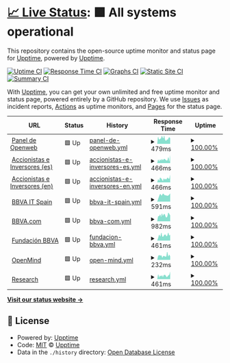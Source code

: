 # [📈 Live Status](https://upptime.github.io/upptime): <!--live status--> **🟩 All systems operational**

This repository contains the open-source uptime monitor and status page for [Upptime](https://upptime.js.org), powered by [Upptime](https://github.com/upptime/upptime).

[![Uptime CI](https://github.com/next-franciscocalle/openweb-uptime/workflows/Uptime%20CI/badge.svg)](https://github.com/next-franciscocalle/openweb-uptime/actions?query=workflow%3A%22Uptime+CI%22)
[![Response Time CI](https://github.com/next-franciscocalle/openweb-uptime/workflows/Response%20Time%20CI/badge.svg)](https://github.com/next-franciscocalle/openweb-uptime/actions?query=workflow%3A%22Response+Time+CI%22)
[![Graphs CI](https://github.com/next-franciscocalle/openweb-uptime/workflows/Graphs%20CI/badge.svg)](https://github.com/next-franciscocalle/openweb-uptime/actions?query=workflow%3A%22Graphs+CI%22)
[![Static Site CI](https://github.com/next-franciscocalle/openweb-uptime/workflows/Static%20Site%20CI/badge.svg)](https://github.com/next-franciscocalle/openweb-uptime/actions?query=workflow%3A%22Static+Site+CI%22)
[![Summary CI](https://github.com/next-franciscocalle/openweb-uptime/workflows/Summary%20CI/badge.svg)](https://github.com/next-franciscocalle/openweb-uptime/actions?query=workflow%3A%22Summary+CI%22)

With [Upptime](https://upptime.js.org), you can get your own unlimited and free uptime monitor and status page, powered entirely by a GitHub repository. We use [Issues](https://github.com/upptime/upptime/issues) as incident reports, [Actions](https://github.com/next-franciscocalle/openweb-uptime/actions) as uptime monitors, and [Pages](https://upptime.github.io/upptime) for the status page.

<!--start: status pages-->
<!-- This summary is generated by Upptime (https://github.com/upptime/upptime) -->
<!-- Do not edit this manually, your changes will be overwritten -->
<!-- prettier-ignore -->
| URL | Status | History | Response Time | Uptime |
| --- | ------ | ------- | ------------- | ------ |
| <img alt="" src="https://favicons.githubusercontent.com/webpublicas.bbva.com" height="13"> [Panel de Openweb](https://webpublicas.bbva.com/) | 🟩 Up | [panel-de-openweb.yml](https://github.com/next-franciscocalle/openweb-uptime/commits/HEAD/history/panel-de-openweb.yml) | <details><summary><img alt="Response time graph" src="./graphs/panel-de-openweb/response-time-week.png" height="20"> 479ms</summary><br><a href="https://next-franciscocalle.github.io/openweb-uptime/history/panel-de-openweb"><img alt="Response time 479" src="https://img.shields.io/endpoint?url=https%3A%2F%2Fraw.githubusercontent.com%2Fnext-franciscocalle%2Fopenweb-uptime%2FHEAD%2Fapi%2Fpanel-de-openweb%2Fresponse-time.json"></a><br><a href="https://next-franciscocalle.github.io/openweb-uptime/history/panel-de-openweb"><img alt="24-hour response time 479" src="https://img.shields.io/endpoint?url=https%3A%2F%2Fraw.githubusercontent.com%2Fnext-franciscocalle%2Fopenweb-uptime%2FHEAD%2Fapi%2Fpanel-de-openweb%2Fresponse-time-day.json"></a><br><a href="https://next-franciscocalle.github.io/openweb-uptime/history/panel-de-openweb"><img alt="7-day response time 479" src="https://img.shields.io/endpoint?url=https%3A%2F%2Fraw.githubusercontent.com%2Fnext-franciscocalle%2Fopenweb-uptime%2FHEAD%2Fapi%2Fpanel-de-openweb%2Fresponse-time-week.json"></a><br><a href="https://next-franciscocalle.github.io/openweb-uptime/history/panel-de-openweb"><img alt="30-day response time 479" src="https://img.shields.io/endpoint?url=https%3A%2F%2Fraw.githubusercontent.com%2Fnext-franciscocalle%2Fopenweb-uptime%2FHEAD%2Fapi%2Fpanel-de-openweb%2Fresponse-time-month.json"></a><br><a href="https://next-franciscocalle.github.io/openweb-uptime/history/panel-de-openweb"><img alt="1-year response time 479" src="https://img.shields.io/endpoint?url=https%3A%2F%2Fraw.githubusercontent.com%2Fnext-franciscocalle%2Fopenweb-uptime%2FHEAD%2Fapi%2Fpanel-de-openweb%2Fresponse-time-year.json"></a></details> | <details><summary><a href="https://next-franciscocalle.github.io/openweb-uptime/history/panel-de-openweb">100.00%</a></summary><a href="https://next-franciscocalle.github.io/openweb-uptime/history/panel-de-openweb"><img alt="All-time uptime 100.00%" src="https://img.shields.io/endpoint?url=https%3A%2F%2Fraw.githubusercontent.com%2Fnext-franciscocalle%2Fopenweb-uptime%2FHEAD%2Fapi%2Fpanel-de-openweb%2Fuptime.json"></a><br><a href="https://next-franciscocalle.github.io/openweb-uptime/history/panel-de-openweb"><img alt="24-hour uptime 100.00%" src="https://img.shields.io/endpoint?url=https%3A%2F%2Fraw.githubusercontent.com%2Fnext-franciscocalle%2Fopenweb-uptime%2FHEAD%2Fapi%2Fpanel-de-openweb%2Fuptime-day.json"></a><br><a href="https://next-franciscocalle.github.io/openweb-uptime/history/panel-de-openweb"><img alt="7-day uptime 100.00%" src="https://img.shields.io/endpoint?url=https%3A%2F%2Fraw.githubusercontent.com%2Fnext-franciscocalle%2Fopenweb-uptime%2FHEAD%2Fapi%2Fpanel-de-openweb%2Fuptime-week.json"></a><br><a href="https://next-franciscocalle.github.io/openweb-uptime/history/panel-de-openweb"><img alt="30-day uptime 100.00%" src="https://img.shields.io/endpoint?url=https%3A%2F%2Fraw.githubusercontent.com%2Fnext-franciscocalle%2Fopenweb-uptime%2FHEAD%2Fapi%2Fpanel-de-openweb%2Fuptime-month.json"></a><br><a href="https://next-franciscocalle.github.io/openweb-uptime/history/panel-de-openweb"><img alt="1-year uptime 100.00%" src="https://img.shields.io/endpoint?url=https%3A%2F%2Fraw.githubusercontent.com%2Fnext-franciscocalle%2Fopenweb-uptime%2FHEAD%2Fapi%2Fpanel-de-openweb%2Fuptime-year.json"></a></details>
| <img alt="" src="https://favicons.githubusercontent.com/accionistaseinversores.bbva.com" height="13"> [Accionistas e Inversores (es)](https://accionistaseinversores.bbva.com/) | 🟩 Up | [accionistas-e-inversores-es.yml](https://github.com/next-franciscocalle/openweb-uptime/commits/HEAD/history/accionistas-e-inversores-es.yml) | <details><summary><img alt="Response time graph" src="./graphs/accionistas-e-inversores-es/response-time-week.png" height="20"> 466ms</summary><br><a href="https://next-franciscocalle.github.io/openweb-uptime/history/accionistas-e-inversores-es"><img alt="Response time 466" src="https://img.shields.io/endpoint?url=https%3A%2F%2Fraw.githubusercontent.com%2Fnext-franciscocalle%2Fopenweb-uptime%2FHEAD%2Fapi%2Faccionistas-e-inversores-es%2Fresponse-time.json"></a><br><a href="https://next-franciscocalle.github.io/openweb-uptime/history/accionistas-e-inversores-es"><img alt="24-hour response time 466" src="https://img.shields.io/endpoint?url=https%3A%2F%2Fraw.githubusercontent.com%2Fnext-franciscocalle%2Fopenweb-uptime%2FHEAD%2Fapi%2Faccionistas-e-inversores-es%2Fresponse-time-day.json"></a><br><a href="https://next-franciscocalle.github.io/openweb-uptime/history/accionistas-e-inversores-es"><img alt="7-day response time 466" src="https://img.shields.io/endpoint?url=https%3A%2F%2Fraw.githubusercontent.com%2Fnext-franciscocalle%2Fopenweb-uptime%2FHEAD%2Fapi%2Faccionistas-e-inversores-es%2Fresponse-time-week.json"></a><br><a href="https://next-franciscocalle.github.io/openweb-uptime/history/accionistas-e-inversores-es"><img alt="30-day response time 466" src="https://img.shields.io/endpoint?url=https%3A%2F%2Fraw.githubusercontent.com%2Fnext-franciscocalle%2Fopenweb-uptime%2FHEAD%2Fapi%2Faccionistas-e-inversores-es%2Fresponse-time-month.json"></a><br><a href="https://next-franciscocalle.github.io/openweb-uptime/history/accionistas-e-inversores-es"><img alt="1-year response time 466" src="https://img.shields.io/endpoint?url=https%3A%2F%2Fraw.githubusercontent.com%2Fnext-franciscocalle%2Fopenweb-uptime%2FHEAD%2Fapi%2Faccionistas-e-inversores-es%2Fresponse-time-year.json"></a></details> | <details><summary><a href="https://next-franciscocalle.github.io/openweb-uptime/history/accionistas-e-inversores-es">100.00%</a></summary><a href="https://next-franciscocalle.github.io/openweb-uptime/history/accionistas-e-inversores-es"><img alt="All-time uptime 100.00%" src="https://img.shields.io/endpoint?url=https%3A%2F%2Fraw.githubusercontent.com%2Fnext-franciscocalle%2Fopenweb-uptime%2FHEAD%2Fapi%2Faccionistas-e-inversores-es%2Fuptime.json"></a><br><a href="https://next-franciscocalle.github.io/openweb-uptime/history/accionistas-e-inversores-es"><img alt="24-hour uptime 100.00%" src="https://img.shields.io/endpoint?url=https%3A%2F%2Fraw.githubusercontent.com%2Fnext-franciscocalle%2Fopenweb-uptime%2FHEAD%2Fapi%2Faccionistas-e-inversores-es%2Fuptime-day.json"></a><br><a href="https://next-franciscocalle.github.io/openweb-uptime/history/accionistas-e-inversores-es"><img alt="7-day uptime 100.00%" src="https://img.shields.io/endpoint?url=https%3A%2F%2Fraw.githubusercontent.com%2Fnext-franciscocalle%2Fopenweb-uptime%2FHEAD%2Fapi%2Faccionistas-e-inversores-es%2Fuptime-week.json"></a><br><a href="https://next-franciscocalle.github.io/openweb-uptime/history/accionistas-e-inversores-es"><img alt="30-day uptime 100.00%" src="https://img.shields.io/endpoint?url=https%3A%2F%2Fraw.githubusercontent.com%2Fnext-franciscocalle%2Fopenweb-uptime%2FHEAD%2Fapi%2Faccionistas-e-inversores-es%2Fuptime-month.json"></a><br><a href="https://next-franciscocalle.github.io/openweb-uptime/history/accionistas-e-inversores-es"><img alt="1-year uptime 100.00%" src="https://img.shields.io/endpoint?url=https%3A%2F%2Fraw.githubusercontent.com%2Fnext-franciscocalle%2Fopenweb-uptime%2FHEAD%2Fapi%2Faccionistas-e-inversores-es%2Fuptime-year.json"></a></details>
| <img alt="" src="https://favicons.githubusercontent.com/shareholdersandinvestors.bbva.com" height="13"> [Accionistas e Inversores (en)](https://shareholdersandinvestors.bbva.com/) | 🟩 Up | [accionistas-e-inversores-en.yml](https://github.com/next-franciscocalle/openweb-uptime/commits/HEAD/history/accionistas-e-inversores-en.yml) | <details><summary><img alt="Response time graph" src="./graphs/accionistas-e-inversores-en/response-time-week.png" height="20"> 466ms</summary><br><a href="https://next-franciscocalle.github.io/openweb-uptime/history/accionistas-e-inversores-en"><img alt="Response time 466" src="https://img.shields.io/endpoint?url=https%3A%2F%2Fraw.githubusercontent.com%2Fnext-franciscocalle%2Fopenweb-uptime%2FHEAD%2Fapi%2Faccionistas-e-inversores-en%2Fresponse-time.json"></a><br><a href="https://next-franciscocalle.github.io/openweb-uptime/history/accionistas-e-inversores-en"><img alt="24-hour response time 466" src="https://img.shields.io/endpoint?url=https%3A%2F%2Fraw.githubusercontent.com%2Fnext-franciscocalle%2Fopenweb-uptime%2FHEAD%2Fapi%2Faccionistas-e-inversores-en%2Fresponse-time-day.json"></a><br><a href="https://next-franciscocalle.github.io/openweb-uptime/history/accionistas-e-inversores-en"><img alt="7-day response time 466" src="https://img.shields.io/endpoint?url=https%3A%2F%2Fraw.githubusercontent.com%2Fnext-franciscocalle%2Fopenweb-uptime%2FHEAD%2Fapi%2Faccionistas-e-inversores-en%2Fresponse-time-week.json"></a><br><a href="https://next-franciscocalle.github.io/openweb-uptime/history/accionistas-e-inversores-en"><img alt="30-day response time 466" src="https://img.shields.io/endpoint?url=https%3A%2F%2Fraw.githubusercontent.com%2Fnext-franciscocalle%2Fopenweb-uptime%2FHEAD%2Fapi%2Faccionistas-e-inversores-en%2Fresponse-time-month.json"></a><br><a href="https://next-franciscocalle.github.io/openweb-uptime/history/accionistas-e-inversores-en"><img alt="1-year response time 466" src="https://img.shields.io/endpoint?url=https%3A%2F%2Fraw.githubusercontent.com%2Fnext-franciscocalle%2Fopenweb-uptime%2FHEAD%2Fapi%2Faccionistas-e-inversores-en%2Fresponse-time-year.json"></a></details> | <details><summary><a href="https://next-franciscocalle.github.io/openweb-uptime/history/accionistas-e-inversores-en">100.00%</a></summary><a href="https://next-franciscocalle.github.io/openweb-uptime/history/accionistas-e-inversores-en"><img alt="All-time uptime 100.00%" src="https://img.shields.io/endpoint?url=https%3A%2F%2Fraw.githubusercontent.com%2Fnext-franciscocalle%2Fopenweb-uptime%2FHEAD%2Fapi%2Faccionistas-e-inversores-en%2Fuptime.json"></a><br><a href="https://next-franciscocalle.github.io/openweb-uptime/history/accionistas-e-inversores-en"><img alt="24-hour uptime 100.00%" src="https://img.shields.io/endpoint?url=https%3A%2F%2Fraw.githubusercontent.com%2Fnext-franciscocalle%2Fopenweb-uptime%2FHEAD%2Fapi%2Faccionistas-e-inversores-en%2Fuptime-day.json"></a><br><a href="https://next-franciscocalle.github.io/openweb-uptime/history/accionistas-e-inversores-en"><img alt="7-day uptime 100.00%" src="https://img.shields.io/endpoint?url=https%3A%2F%2Fraw.githubusercontent.com%2Fnext-franciscocalle%2Fopenweb-uptime%2FHEAD%2Fapi%2Faccionistas-e-inversores-en%2Fuptime-week.json"></a><br><a href="https://next-franciscocalle.github.io/openweb-uptime/history/accionistas-e-inversores-en"><img alt="30-day uptime 100.00%" src="https://img.shields.io/endpoint?url=https%3A%2F%2Fraw.githubusercontent.com%2Fnext-franciscocalle%2Fopenweb-uptime%2FHEAD%2Fapi%2Faccionistas-e-inversores-en%2Fuptime-month.json"></a><br><a href="https://next-franciscocalle.github.io/openweb-uptime/history/accionistas-e-inversores-en"><img alt="1-year uptime 100.00%" src="https://img.shields.io/endpoint?url=https%3A%2F%2Fraw.githubusercontent.com%2Fnext-franciscocalle%2Fopenweb-uptime%2FHEAD%2Fapi%2Faccionistas-e-inversores-en%2Fuptime-year.json"></a></details>
| <img alt="" src="https://favicons.githubusercontent.com/www.bbvaitspain.com" height="13"> [BBVA IT Spain](https://www.bbvaitspain.com) | 🟩 Up | [bbva-it-spain.yml](https://github.com/next-franciscocalle/openweb-uptime/commits/HEAD/history/bbva-it-spain.yml) | <details><summary><img alt="Response time graph" src="./graphs/bbva-it-spain/response-time-week.png" height="20"> 591ms</summary><br><a href="https://next-franciscocalle.github.io/openweb-uptime/history/bbva-it-spain"><img alt="Response time 591" src="https://img.shields.io/endpoint?url=https%3A%2F%2Fraw.githubusercontent.com%2Fnext-franciscocalle%2Fopenweb-uptime%2FHEAD%2Fapi%2Fbbva-it-spain%2Fresponse-time.json"></a><br><a href="https://next-franciscocalle.github.io/openweb-uptime/history/bbva-it-spain"><img alt="24-hour response time 591" src="https://img.shields.io/endpoint?url=https%3A%2F%2Fraw.githubusercontent.com%2Fnext-franciscocalle%2Fopenweb-uptime%2FHEAD%2Fapi%2Fbbva-it-spain%2Fresponse-time-day.json"></a><br><a href="https://next-franciscocalle.github.io/openweb-uptime/history/bbva-it-spain"><img alt="7-day response time 591" src="https://img.shields.io/endpoint?url=https%3A%2F%2Fraw.githubusercontent.com%2Fnext-franciscocalle%2Fopenweb-uptime%2FHEAD%2Fapi%2Fbbva-it-spain%2Fresponse-time-week.json"></a><br><a href="https://next-franciscocalle.github.io/openweb-uptime/history/bbva-it-spain"><img alt="30-day response time 591" src="https://img.shields.io/endpoint?url=https%3A%2F%2Fraw.githubusercontent.com%2Fnext-franciscocalle%2Fopenweb-uptime%2FHEAD%2Fapi%2Fbbva-it-spain%2Fresponse-time-month.json"></a><br><a href="https://next-franciscocalle.github.io/openweb-uptime/history/bbva-it-spain"><img alt="1-year response time 591" src="https://img.shields.io/endpoint?url=https%3A%2F%2Fraw.githubusercontent.com%2Fnext-franciscocalle%2Fopenweb-uptime%2FHEAD%2Fapi%2Fbbva-it-spain%2Fresponse-time-year.json"></a></details> | <details><summary><a href="https://next-franciscocalle.github.io/openweb-uptime/history/bbva-it-spain">100.00%</a></summary><a href="https://next-franciscocalle.github.io/openweb-uptime/history/bbva-it-spain"><img alt="All-time uptime 100.00%" src="https://img.shields.io/endpoint?url=https%3A%2F%2Fraw.githubusercontent.com%2Fnext-franciscocalle%2Fopenweb-uptime%2FHEAD%2Fapi%2Fbbva-it-spain%2Fuptime.json"></a><br><a href="https://next-franciscocalle.github.io/openweb-uptime/history/bbva-it-spain"><img alt="24-hour uptime 100.00%" src="https://img.shields.io/endpoint?url=https%3A%2F%2Fraw.githubusercontent.com%2Fnext-franciscocalle%2Fopenweb-uptime%2FHEAD%2Fapi%2Fbbva-it-spain%2Fuptime-day.json"></a><br><a href="https://next-franciscocalle.github.io/openweb-uptime/history/bbva-it-spain"><img alt="7-day uptime 100.00%" src="https://img.shields.io/endpoint?url=https%3A%2F%2Fraw.githubusercontent.com%2Fnext-franciscocalle%2Fopenweb-uptime%2FHEAD%2Fapi%2Fbbva-it-spain%2Fuptime-week.json"></a><br><a href="https://next-franciscocalle.github.io/openweb-uptime/history/bbva-it-spain"><img alt="30-day uptime 100.00%" src="https://img.shields.io/endpoint?url=https%3A%2F%2Fraw.githubusercontent.com%2Fnext-franciscocalle%2Fopenweb-uptime%2FHEAD%2Fapi%2Fbbva-it-spain%2Fuptime-month.json"></a><br><a href="https://next-franciscocalle.github.io/openweb-uptime/history/bbva-it-spain"><img alt="1-year uptime 100.00%" src="https://img.shields.io/endpoint?url=https%3A%2F%2Fraw.githubusercontent.com%2Fnext-franciscocalle%2Fopenweb-uptime%2FHEAD%2Fapi%2Fbbva-it-spain%2Fuptime-year.json"></a></details>
| <img alt="" src="https://favicons.githubusercontent.com/www.bbva.com" height="13"> [BBVA.com](https://www.bbva.com) | 🟩 Up | [bbva-com.yml](https://github.com/next-franciscocalle/openweb-uptime/commits/HEAD/history/bbva-com.yml) | <details><summary><img alt="Response time graph" src="./graphs/bbva-com/response-time-week.png" height="20"> 982ms</summary><br><a href="https://next-franciscocalle.github.io/openweb-uptime/history/bbva-com"><img alt="Response time 982" src="https://img.shields.io/endpoint?url=https%3A%2F%2Fraw.githubusercontent.com%2Fnext-franciscocalle%2Fopenweb-uptime%2FHEAD%2Fapi%2Fbbva-com%2Fresponse-time.json"></a><br><a href="https://next-franciscocalle.github.io/openweb-uptime/history/bbva-com"><img alt="24-hour response time 982" src="https://img.shields.io/endpoint?url=https%3A%2F%2Fraw.githubusercontent.com%2Fnext-franciscocalle%2Fopenweb-uptime%2FHEAD%2Fapi%2Fbbva-com%2Fresponse-time-day.json"></a><br><a href="https://next-franciscocalle.github.io/openweb-uptime/history/bbva-com"><img alt="7-day response time 982" src="https://img.shields.io/endpoint?url=https%3A%2F%2Fraw.githubusercontent.com%2Fnext-franciscocalle%2Fopenweb-uptime%2FHEAD%2Fapi%2Fbbva-com%2Fresponse-time-week.json"></a><br><a href="https://next-franciscocalle.github.io/openweb-uptime/history/bbva-com"><img alt="30-day response time 982" src="https://img.shields.io/endpoint?url=https%3A%2F%2Fraw.githubusercontent.com%2Fnext-franciscocalle%2Fopenweb-uptime%2FHEAD%2Fapi%2Fbbva-com%2Fresponse-time-month.json"></a><br><a href="https://next-franciscocalle.github.io/openweb-uptime/history/bbva-com"><img alt="1-year response time 982" src="https://img.shields.io/endpoint?url=https%3A%2F%2Fraw.githubusercontent.com%2Fnext-franciscocalle%2Fopenweb-uptime%2FHEAD%2Fapi%2Fbbva-com%2Fresponse-time-year.json"></a></details> | <details><summary><a href="https://next-franciscocalle.github.io/openweb-uptime/history/bbva-com">100.00%</a></summary><a href="https://next-franciscocalle.github.io/openweb-uptime/history/bbva-com"><img alt="All-time uptime 100.00%" src="https://img.shields.io/endpoint?url=https%3A%2F%2Fraw.githubusercontent.com%2Fnext-franciscocalle%2Fopenweb-uptime%2FHEAD%2Fapi%2Fbbva-com%2Fuptime.json"></a><br><a href="https://next-franciscocalle.github.io/openweb-uptime/history/bbva-com"><img alt="24-hour uptime 100.00%" src="https://img.shields.io/endpoint?url=https%3A%2F%2Fraw.githubusercontent.com%2Fnext-franciscocalle%2Fopenweb-uptime%2FHEAD%2Fapi%2Fbbva-com%2Fuptime-day.json"></a><br><a href="https://next-franciscocalle.github.io/openweb-uptime/history/bbva-com"><img alt="7-day uptime 100.00%" src="https://img.shields.io/endpoint?url=https%3A%2F%2Fraw.githubusercontent.com%2Fnext-franciscocalle%2Fopenweb-uptime%2FHEAD%2Fapi%2Fbbva-com%2Fuptime-week.json"></a><br><a href="https://next-franciscocalle.github.io/openweb-uptime/history/bbva-com"><img alt="30-day uptime 100.00%" src="https://img.shields.io/endpoint?url=https%3A%2F%2Fraw.githubusercontent.com%2Fnext-franciscocalle%2Fopenweb-uptime%2FHEAD%2Fapi%2Fbbva-com%2Fuptime-month.json"></a><br><a href="https://next-franciscocalle.github.io/openweb-uptime/history/bbva-com"><img alt="1-year uptime 100.00%" src="https://img.shields.io/endpoint?url=https%3A%2F%2Fraw.githubusercontent.com%2Fnext-franciscocalle%2Fopenweb-uptime%2FHEAD%2Fapi%2Fbbva-com%2Fuptime-year.json"></a></details>
| <img alt="" src="https://favicons.githubusercontent.com/www.fbbva.es" height="13"> [Fundación BBVA](https://www.fbbva.es/) | 🟩 Up | [fundacion-bbva.yml](https://github.com/next-franciscocalle/openweb-uptime/commits/HEAD/history/fundacion-bbva.yml) | <details><summary><img alt="Response time graph" src="./graphs/fundacion-bbva/response-time-week.png" height="20"> 461ms</summary><br><a href="https://next-franciscocalle.github.io/openweb-uptime/history/fundacion-bbva"><img alt="Response time 461" src="https://img.shields.io/endpoint?url=https%3A%2F%2Fraw.githubusercontent.com%2Fnext-franciscocalle%2Fopenweb-uptime%2FHEAD%2Fapi%2Ffundacion-bbva%2Fresponse-time.json"></a><br><a href="https://next-franciscocalle.github.io/openweb-uptime/history/fundacion-bbva"><img alt="24-hour response time 461" src="https://img.shields.io/endpoint?url=https%3A%2F%2Fraw.githubusercontent.com%2Fnext-franciscocalle%2Fopenweb-uptime%2FHEAD%2Fapi%2Ffundacion-bbva%2Fresponse-time-day.json"></a><br><a href="https://next-franciscocalle.github.io/openweb-uptime/history/fundacion-bbva"><img alt="7-day response time 461" src="https://img.shields.io/endpoint?url=https%3A%2F%2Fraw.githubusercontent.com%2Fnext-franciscocalle%2Fopenweb-uptime%2FHEAD%2Fapi%2Ffundacion-bbva%2Fresponse-time-week.json"></a><br><a href="https://next-franciscocalle.github.io/openweb-uptime/history/fundacion-bbva"><img alt="30-day response time 461" src="https://img.shields.io/endpoint?url=https%3A%2F%2Fraw.githubusercontent.com%2Fnext-franciscocalle%2Fopenweb-uptime%2FHEAD%2Fapi%2Ffundacion-bbva%2Fresponse-time-month.json"></a><br><a href="https://next-franciscocalle.github.io/openweb-uptime/history/fundacion-bbva"><img alt="1-year response time 461" src="https://img.shields.io/endpoint?url=https%3A%2F%2Fraw.githubusercontent.com%2Fnext-franciscocalle%2Fopenweb-uptime%2FHEAD%2Fapi%2Ffundacion-bbva%2Fresponse-time-year.json"></a></details> | <details><summary><a href="https://next-franciscocalle.github.io/openweb-uptime/history/fundacion-bbva">100.00%</a></summary><a href="https://next-franciscocalle.github.io/openweb-uptime/history/fundacion-bbva"><img alt="All-time uptime 100.00%" src="https://img.shields.io/endpoint?url=https%3A%2F%2Fraw.githubusercontent.com%2Fnext-franciscocalle%2Fopenweb-uptime%2FHEAD%2Fapi%2Ffundacion-bbva%2Fuptime.json"></a><br><a href="https://next-franciscocalle.github.io/openweb-uptime/history/fundacion-bbva"><img alt="24-hour uptime 100.00%" src="https://img.shields.io/endpoint?url=https%3A%2F%2Fraw.githubusercontent.com%2Fnext-franciscocalle%2Fopenweb-uptime%2FHEAD%2Fapi%2Ffundacion-bbva%2Fuptime-day.json"></a><br><a href="https://next-franciscocalle.github.io/openweb-uptime/history/fundacion-bbva"><img alt="7-day uptime 100.00%" src="https://img.shields.io/endpoint?url=https%3A%2F%2Fraw.githubusercontent.com%2Fnext-franciscocalle%2Fopenweb-uptime%2FHEAD%2Fapi%2Ffundacion-bbva%2Fuptime-week.json"></a><br><a href="https://next-franciscocalle.github.io/openweb-uptime/history/fundacion-bbva"><img alt="30-day uptime 100.00%" src="https://img.shields.io/endpoint?url=https%3A%2F%2Fraw.githubusercontent.com%2Fnext-franciscocalle%2Fopenweb-uptime%2FHEAD%2Fapi%2Ffundacion-bbva%2Fuptime-month.json"></a><br><a href="https://next-franciscocalle.github.io/openweb-uptime/history/fundacion-bbva"><img alt="1-year uptime 100.00%" src="https://img.shields.io/endpoint?url=https%3A%2F%2Fraw.githubusercontent.com%2Fnext-franciscocalle%2Fopenweb-uptime%2FHEAD%2Fapi%2Ffundacion-bbva%2Fuptime-year.json"></a></details>
| <img alt="" src="https://favicons.githubusercontent.com/www.bbvaopenmind.com" height="13"> [OpenMind](https://www.bbvaopenmind.com/) | 🟩 Up | [open-mind.yml](https://github.com/next-franciscocalle/openweb-uptime/commits/HEAD/history/open-mind.yml) | <details><summary><img alt="Response time graph" src="./graphs/open-mind/response-time-week.png" height="20"> 232ms</summary><br><a href="https://next-franciscocalle.github.io/openweb-uptime/history/open-mind"><img alt="Response time 232" src="https://img.shields.io/endpoint?url=https%3A%2F%2Fraw.githubusercontent.com%2Fnext-franciscocalle%2Fopenweb-uptime%2FHEAD%2Fapi%2Fopen-mind%2Fresponse-time.json"></a><br><a href="https://next-franciscocalle.github.io/openweb-uptime/history/open-mind"><img alt="24-hour response time 232" src="https://img.shields.io/endpoint?url=https%3A%2F%2Fraw.githubusercontent.com%2Fnext-franciscocalle%2Fopenweb-uptime%2FHEAD%2Fapi%2Fopen-mind%2Fresponse-time-day.json"></a><br><a href="https://next-franciscocalle.github.io/openweb-uptime/history/open-mind"><img alt="7-day response time 232" src="https://img.shields.io/endpoint?url=https%3A%2F%2Fraw.githubusercontent.com%2Fnext-franciscocalle%2Fopenweb-uptime%2FHEAD%2Fapi%2Fopen-mind%2Fresponse-time-week.json"></a><br><a href="https://next-franciscocalle.github.io/openweb-uptime/history/open-mind"><img alt="30-day response time 232" src="https://img.shields.io/endpoint?url=https%3A%2F%2Fraw.githubusercontent.com%2Fnext-franciscocalle%2Fopenweb-uptime%2FHEAD%2Fapi%2Fopen-mind%2Fresponse-time-month.json"></a><br><a href="https://next-franciscocalle.github.io/openweb-uptime/history/open-mind"><img alt="1-year response time 232" src="https://img.shields.io/endpoint?url=https%3A%2F%2Fraw.githubusercontent.com%2Fnext-franciscocalle%2Fopenweb-uptime%2FHEAD%2Fapi%2Fopen-mind%2Fresponse-time-year.json"></a></details> | <details><summary><a href="https://next-franciscocalle.github.io/openweb-uptime/history/open-mind">100.00%</a></summary><a href="https://next-franciscocalle.github.io/openweb-uptime/history/open-mind"><img alt="All-time uptime 100.00%" src="https://img.shields.io/endpoint?url=https%3A%2F%2Fraw.githubusercontent.com%2Fnext-franciscocalle%2Fopenweb-uptime%2FHEAD%2Fapi%2Fopen-mind%2Fuptime.json"></a><br><a href="https://next-franciscocalle.github.io/openweb-uptime/history/open-mind"><img alt="24-hour uptime 100.00%" src="https://img.shields.io/endpoint?url=https%3A%2F%2Fraw.githubusercontent.com%2Fnext-franciscocalle%2Fopenweb-uptime%2FHEAD%2Fapi%2Fopen-mind%2Fuptime-day.json"></a><br><a href="https://next-franciscocalle.github.io/openweb-uptime/history/open-mind"><img alt="7-day uptime 100.00%" src="https://img.shields.io/endpoint?url=https%3A%2F%2Fraw.githubusercontent.com%2Fnext-franciscocalle%2Fopenweb-uptime%2FHEAD%2Fapi%2Fopen-mind%2Fuptime-week.json"></a><br><a href="https://next-franciscocalle.github.io/openweb-uptime/history/open-mind"><img alt="30-day uptime 100.00%" src="https://img.shields.io/endpoint?url=https%3A%2F%2Fraw.githubusercontent.com%2Fnext-franciscocalle%2Fopenweb-uptime%2FHEAD%2Fapi%2Fopen-mind%2Fuptime-month.json"></a><br><a href="https://next-franciscocalle.github.io/openweb-uptime/history/open-mind"><img alt="1-year uptime 100.00%" src="https://img.shields.io/endpoint?url=https%3A%2F%2Fraw.githubusercontent.com%2Fnext-franciscocalle%2Fopenweb-uptime%2FHEAD%2Fapi%2Fopen-mind%2Fuptime-year.json"></a></details>
| <img alt="" src="https://favicons.githubusercontent.com/www.bbvaresearch.com" height="13"> [Research](https://www.bbvaresearch.com/) | 🟩 Up | [research.yml](https://github.com/next-franciscocalle/openweb-uptime/commits/HEAD/history/research.yml) | <details><summary><img alt="Response time graph" src="./graphs/research/response-time-week.png" height="20"> 461ms</summary><br><a href="https://next-franciscocalle.github.io/openweb-uptime/history/research"><img alt="Response time 461" src="https://img.shields.io/endpoint?url=https%3A%2F%2Fraw.githubusercontent.com%2Fnext-franciscocalle%2Fopenweb-uptime%2FHEAD%2Fapi%2Fresearch%2Fresponse-time.json"></a><br><a href="https://next-franciscocalle.github.io/openweb-uptime/history/research"><img alt="24-hour response time 461" src="https://img.shields.io/endpoint?url=https%3A%2F%2Fraw.githubusercontent.com%2Fnext-franciscocalle%2Fopenweb-uptime%2FHEAD%2Fapi%2Fresearch%2Fresponse-time-day.json"></a><br><a href="https://next-franciscocalle.github.io/openweb-uptime/history/research"><img alt="7-day response time 461" src="https://img.shields.io/endpoint?url=https%3A%2F%2Fraw.githubusercontent.com%2Fnext-franciscocalle%2Fopenweb-uptime%2FHEAD%2Fapi%2Fresearch%2Fresponse-time-week.json"></a><br><a href="https://next-franciscocalle.github.io/openweb-uptime/history/research"><img alt="30-day response time 461" src="https://img.shields.io/endpoint?url=https%3A%2F%2Fraw.githubusercontent.com%2Fnext-franciscocalle%2Fopenweb-uptime%2FHEAD%2Fapi%2Fresearch%2Fresponse-time-month.json"></a><br><a href="https://next-franciscocalle.github.io/openweb-uptime/history/research"><img alt="1-year response time 461" src="https://img.shields.io/endpoint?url=https%3A%2F%2Fraw.githubusercontent.com%2Fnext-franciscocalle%2Fopenweb-uptime%2FHEAD%2Fapi%2Fresearch%2Fresponse-time-year.json"></a></details> | <details><summary><a href="https://next-franciscocalle.github.io/openweb-uptime/history/research">100.00%</a></summary><a href="https://next-franciscocalle.github.io/openweb-uptime/history/research"><img alt="All-time uptime 100.00%" src="https://img.shields.io/endpoint?url=https%3A%2F%2Fraw.githubusercontent.com%2Fnext-franciscocalle%2Fopenweb-uptime%2FHEAD%2Fapi%2Fresearch%2Fuptime.json"></a><br><a href="https://next-franciscocalle.github.io/openweb-uptime/history/research"><img alt="24-hour uptime 100.00%" src="https://img.shields.io/endpoint?url=https%3A%2F%2Fraw.githubusercontent.com%2Fnext-franciscocalle%2Fopenweb-uptime%2FHEAD%2Fapi%2Fresearch%2Fuptime-day.json"></a><br><a href="https://next-franciscocalle.github.io/openweb-uptime/history/research"><img alt="7-day uptime 100.00%" src="https://img.shields.io/endpoint?url=https%3A%2F%2Fraw.githubusercontent.com%2Fnext-franciscocalle%2Fopenweb-uptime%2FHEAD%2Fapi%2Fresearch%2Fuptime-week.json"></a><br><a href="https://next-franciscocalle.github.io/openweb-uptime/history/research"><img alt="30-day uptime 100.00%" src="https://img.shields.io/endpoint?url=https%3A%2F%2Fraw.githubusercontent.com%2Fnext-franciscocalle%2Fopenweb-uptime%2FHEAD%2Fapi%2Fresearch%2Fuptime-month.json"></a><br><a href="https://next-franciscocalle.github.io/openweb-uptime/history/research"><img alt="1-year uptime 100.00%" src="https://img.shields.io/endpoint?url=https%3A%2F%2Fraw.githubusercontent.com%2Fnext-franciscocalle%2Fopenweb-uptime%2FHEAD%2Fapi%2Fresearch%2Fuptime-year.json"></a></details>

<!--end: status pages-->

[**Visit our status website →**](https://upptime.github.io/upptime)

## 📄 License

- Powered by: [Upptime](https://github.com/upptime/upptime)
- Code: [MIT](./LICENSE) © [Upptime](https://upptime.js.org)
- Data in the `./history` directory: [Open Database License](https://opendatacommons.org/licenses/odbl/1-0/)
